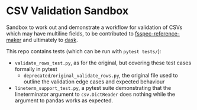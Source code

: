 # CSV Validation Sandbox

Sandbox to work out and demonstrate a workflow for validation of CSVs which may have multiline
fields, to be contributed to
[fsspec-reference-maker](https://github.com/intake/fsspec-reference-maker/issues/66) and
ultimately to [dask](https://github.com/dask/dask/issues/8045).

This repo contains tests (which can be run with `pytest tests/`):

- `validate_rows_test.py`, as for the original, but covering these test cases formally in pytest
  - `deprecated/original_validate_rows.py`, the original file used to outline the validation
    edge cases and expected behaviour
- `lineterm_support_test.py`, a pytest suite demonstrating that the lineterminator argument to
  `csv.DictReader` does nothing while the argument to pandas works as expected.
